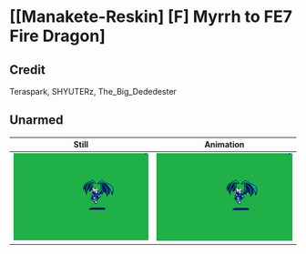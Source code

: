 # [\[Manakete-Reskin\] \[F\] Myrrh to FE7 Fire Dragon]

## Credit

Teraspark, SHYUTERz, The_Big_Dededester
	
## Unarmed

| Still | Animation |
| :---: | :-------: |
| ![Unarmed still](./Unarmed_000.png) | ![Unarmed animation](./Unarmed.gif) |
